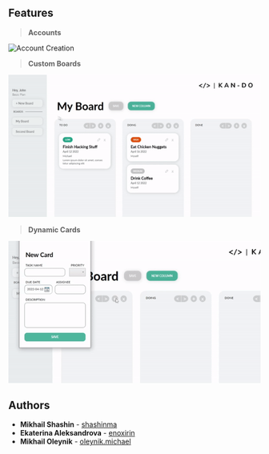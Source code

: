 ## Features
> **Accounts**
> 
![Account Creation](images/features1.gif)

> **Custom Boards**
> 
![Board Addition](images/newboard.gif)

> **Dynamic Cards**
> 
![Card Manipulation](images/newcard.gif)

## Authors
* **Mikhail Shashin** - [shashinma](https://github.com/shashinma)
* **Ekaterina Aleksandrova** - [enoxirin](https://vk.com/enoxirin)
* **Mikhail Oleynik** - [oleynik.michael](https://vk.com/oleynik.michael)
